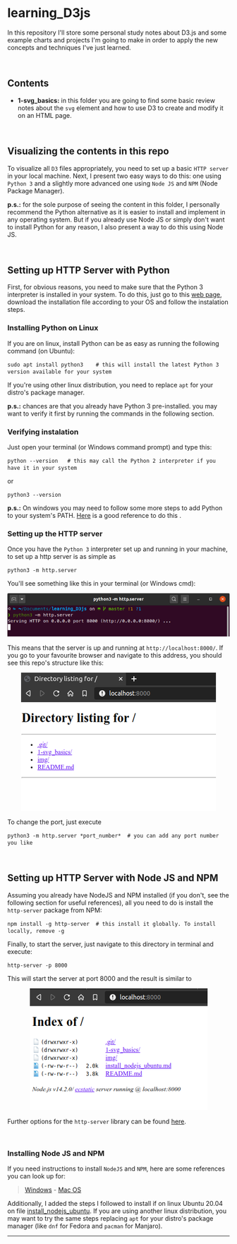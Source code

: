 # learning_D3js
In this repository I'll store some personal study notes about D3.js and some example charts and projects I'm going to make in order to apply the new concepts and techniques I've just learned.

<br>

## Contents

- **1-svg_basics:** in this folder you are going to find some basic review notes about the `svg` element and how to use D3 to create and modify it on an HTML page.

<br>

## Visualizing the contents in this repo

To visualize all `D3` files appropriately, you need to set up a basic `HTTP server` in your local machine. Next, I present two easy ways to do this: one using `Python 3` and a slightly more advanced one using `Node JS` and `NPM` (Node Package Manager). 

**p.s.:** for the sole purpose of seeing the content in this folder, I personally recommend the Python alternative as it is easier to install and implement in any operating system. But if you already use Node JS or simply don't want to install Python for any reason, I also present a way to do this using Node JS.

<br>

## Setting up HTTP Server with Python

First, for obvious reasons, you need to make sure that the Python 3 interpreter is installed in your system. To do this, just go to this [web page](https://www.python.org/), download the installation file according to your OS and follow the instalation steps. 

### Installing Python on Linux
If you are on linux, install Python can be as easy as running the following command (on Ubuntu): 

```shell
sudo apt install python3    # this will install the latest Python 3 version available for your system
```

If you're using other linux distribution, you need to replace `apt` for your distro's package manager. 

**p.s.:** chances are that you already have Python 3 pre-installed. you may want to verify it first by running the commands in the following section.

### Verifying instalation

Just open your terminal (or Windows command prompt) and type this:

```shell
python --version   # this may call the Python 2 interpreter if you have it in your system
```

or

```shell
python3 --version
```

**p.s.:** On windows you may need to follow some more steps to add Python to your system's PATH. [Here](https://geek-university.com/python/add-python-to-the-windows-path/) is a good reference to do this .

### Setting up the HTTP server

Once you have the `Python 3` interpreter set up and running in your machine, to set up a http server is as simple as 

```
python3 -m http.server
```

You'll see something like this in your terminal (or Windows cmd):

<p align='center'>
    <img src="./img/python-http.png">
</p>

This means that the server is up and running at `http://localhost:8000/`. If you go to your favourite browser and navigate to this address, you should see this repo's structure like this:

<p align='center'>
    <img src='./img/python-server-browser.png'>
</p>

To change the port, just execute

```
python3 -m http.server *port_number*  # you can add any port number you like
```

<br>

## Setting up HTTP Server with Node JS and NPM

Assuming you already have NodeJS and NPM installed (if you don't, see the following section for useful references), all you need to do is install the `http-server` package from NPM:

```shell
npm install -g http-server  # this install it globally. To install locally, remove -g  
```

Finally, to start the server, just navigate to this directory in terminal and execute:

```shell
http-server -p 8000
```

This will start the server at port 8000 and the result is similar to

<p align='center'>
    <img src='./img/node-server-browser.png'>
</p>

Further options for the `http-server` library can be found [here](https://www.npmjs.com/package/http-server).

<br>

### Installing Node JS and NPM

If you need instructions to install `NodeJS` and `NPM`, here are some references you can look up for: 

> [Windows](https://phoenixnap.com/kb/install-node-js-npm-on-windows) - [Mac OS](https://treehouse.github.io/installation-guides/mac/node-mac.html)

Additionally, I added the steps I followed to install if on linux Ubuntu 20.04 on file [install_nodejs_ubuntu](./install_nodejs_ubuntu.md). If you are using another linux distribution, you may want to try the same steps replacing `apt` for your distro's package manager (like `dnf` for Fedora and `pacman` for Manjaro).

----